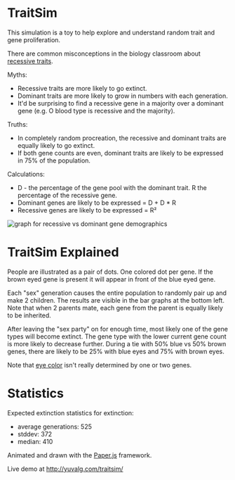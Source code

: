 ﻿TraitSim
============

This simulation is a toy to help explore and understand random trait and gene proliferation.

There are common misconceptions in the biology classroom about [recessive traits](http://en.wikipedia.org/wiki/Recessive).

Myths:

* Recessive traits are more likely to go extinct.
* Dominant traits are more likely to grow in numbers with each generation.
* It'd be surprising to find a recessive gene in a majority over a dominant gene (e.g. O blood type is recessive and the majority).

Truths:

* In completely random procreation, the recessive and dominant traits are equally likely to go extinct.
* If both gene counts are even, dominant traits are likely to be expressed in 75% of the population.

Calculations:
* D - the percentage of the gene pool with the dominant trait. R the percentage of the recessive gene.
* Dominant genes are likely to be expressed = D + D * R
* Recessive genes are likely to be expressed = R²

![graph for recessive vs dominant gene demographics](http://i.imgur.com/Z4LM4.png "This only refers to gene expression, not to be confused with chance of extinction.")



TraitSim Explained
========================

People are illustrated as a pair of dots. One colored dot per gene. If the
brown eyed gene is present it will appear in front of the blue eyed gene.

Each "sex" generation causes the entire population to randomly pair up and
make 2 children. The results are visible in the bar graphs at the bottom left.
Note that when 2 parents mate, each gene from the parent is equally likely
to be inherited.

After leaving the "sex party" on for enough time, most likely one of the gene types
will become extinct. The gene type with the lower current gene count is more likely to
decrease further. During a tie with 50% blue vs 50% brown genes,
there are likely to be 25% with blue eyes and 75% with brown eyes.

Note that [eye color](http://en.wikipedia.org/wiki/Eye_color) isn't really determined by one or two
genes.

Statistics
===============
Expected extinction statistics for extinction:

* average generations: 525
* stddev: 372 
* median: 410



Animated and drawn with the [Paper.js](http://paperjs.org) framework.

Live demo at http://yuvalg.com/traitsim/
